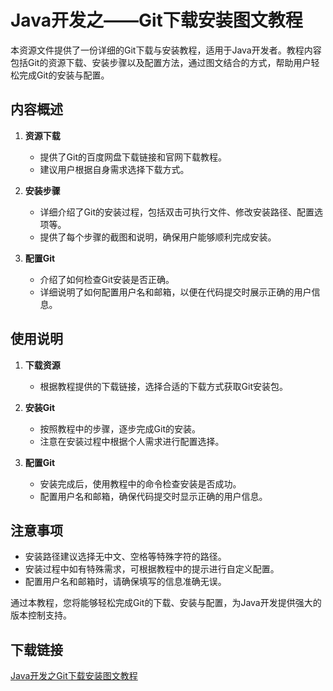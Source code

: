 # Java开发之——Git下载安装图文教程

本资源文件提供了一份详细的Git下载与安装教程，适用于Java开发者。教程内容包括Git的资源下载、安装步骤以及配置方法，通过图文结合的方式，帮助用户轻松完成Git的安装与配置。

## 内容概述

1. **资源下载**
   - 提供了Git的百度网盘下载链接和官网下载教程。
   - 建议用户根据自身需求选择下载方式。

2. **安装步骤**
   - 详细介绍了Git的安装过程，包括双击可执行文件、修改安装路径、配置选项等。
   - 提供了每个步骤的截图和说明，确保用户能够顺利完成安装。

3. **配置Git**
   - 介绍了如何检查Git安装是否正确。
   - 详细说明了如何配置用户名和邮箱，以便在代码提交时展示正确的用户信息。

## 使用说明

1. **下载资源**
   - 根据教程提供的下载链接，选择合适的下载方式获取Git安装包。

2. **安装Git**
   - 按照教程中的步骤，逐步完成Git的安装。
   - 注意在安装过程中根据个人需求进行配置选择。

3. **配置Git**
   - 安装完成后，使用教程中的命令检查安装是否成功。
   - 配置用户名和邮箱，确保代码提交时显示正确的用户信息。

## 注意事项

- 安装路径建议选择无中文、空格等特殊字符的路径。
- 安装过程中如有特殊需求，可根据教程中的提示进行自定义配置。
- 配置用户名和邮箱时，请确保填写的信息准确无误。

通过本教程，您将能够轻松完成Git的下载、安装与配置，为Java开发提供强大的版本控制支持。

## 下载链接

[Java开发之Git下载安装图文教程](https://pan.quark.cn/s/eacdf26c7739)